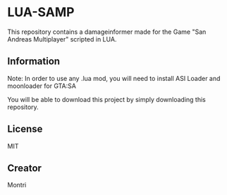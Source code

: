 # LUA-SAMP
This repository contains a damageinformer made for the Game "San Andreas Multiplayer" scripted in LUA.

## Information
Note: In order to use any .lua mod, you will need to install ASI Loader and moonloader for GTA:SA

You will be able to download this project by simply downloading this repository.


## License
MIT

## Creator
Montri
